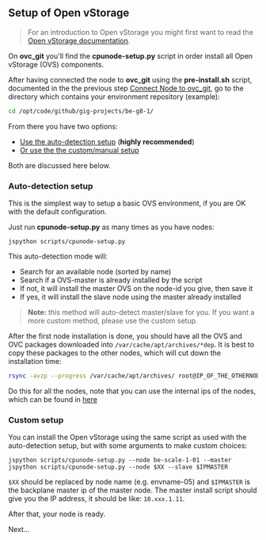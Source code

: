 ## Setup of Open vStorage

> For an introduction to Open vStorage you might first want to read the [Open vStorage documentation](https://openvstorage.gitbooks.io/administration/content/Openvstorage/).

On **ovc_git** you'll find the **cpunode-setup.py** script in order install all Open vStorage (OVS) components.

After having connected the node to **ovc_git** using the **pre-install.sh** script, documented in the the previous step [Connect Node to ovc_git](3-ConnectNode2ovc_git.md), go to the directory which contains your environment repository (example):

```bash
cd /opt/code/github/gig-projects/be-g8-1/
```

From there you have two options:

- [Use the auto-detection setup](#auto-detection) (**highly recommended**)
- [Or use the the custom/manual setup](#custom)

Both are discussed here below.

<a id="auto-detection"></a>
### Auto-detection setup

This is the simplest way to setup a basic OVS environment, if you are OK with the default configuration.

Just run **cpunode-setup.py** as many times as you have nodes:

```
jspython scripts/cpunode-setup.py
```

This auto-detection mode will:
- Search for an available node (sorted by name)
- Search if a OVS-master is already installed by the script
- If not, it will install the master OVS on the node-id you give, then save it
- If yes, it will install the slave node using the master already installed

> **Note:** this method will auto-detect master/slave for you. If you want a more custom method, please use the custom setup.

After the first node installation is done, you should have all the OVS and OVC packages downloaded into `/var/cache/apt/archives/*dep`. It is best to copy these packages to the other nodes, which will cut down the installation time:

```bash
rsync -avzp --progress /var/cache/apt/archives/ root@IP_OF_THE_OTHERNODE://var/cache/apt/archives/
```

Do this for all the nodes, note that you can use the internal ips of the nodes, which can be found in [here](https://git.aydo.com/openvcloudEnvironments/IP_Layout_DEMO/blob/master/Table.md)


<a id="custom"></a>
### Custom setup

You can install the Open vStorage using the same script as used with the auto-detection setup, but with some arguments to make custom choices:

```
jspython scripts/cpunode-setup.py --node be-scale-1-01 --master
jspython scripts/cpunode-setup.py --node $XX --slave $IPMASTER
```

`$XX` should be replaced by node name (e.g. envname-05) and `$IPMASTER` is the backplane master ip of the master node. The master install script should give you the IP address, it should be like: `10.xxx.1.11`.

After that, your node is ready.

Next...
